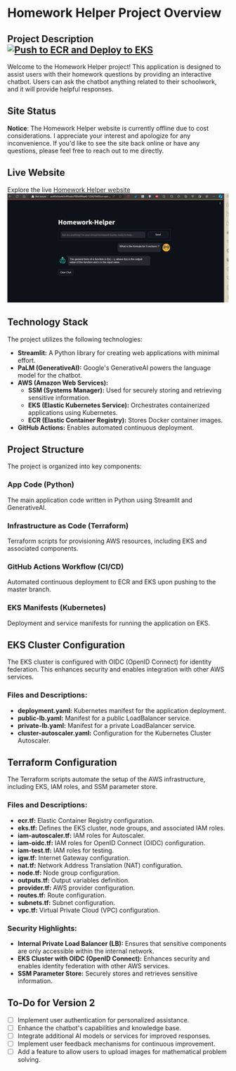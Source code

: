# Homework Helper Project Overview
## Project Description [![Push to ECR and Deploy to EKS](https://github.com/TagDhanyal/Langchain-Powered-Eks-Terraform-Palm2-Homework-Helper-Chatbot/actions/workflows/cd.yml/badge.svg)](https://github.com/TagDhanyal/Langchain-Powered-Eks-Terraform-Palm2-Homework-Helper-Chatbot/actions/workflows/cd.yml)
Welcome to the Homework Helper project! This application is designed to assist users with their homework questions by providing an interactive chatbot. Users can ask the chatbot anything related to their schoolwork, and it will provide helpful responses.

## Site Status
**Notice**: The Homework Helper website is currently offline due to cost considerations. I appreciate your interest and apologize for any inconvenience. If you'd like to see the site back online or have any questions, please feel free to reach out to me directly.

## Live Website
Explore the live [Homework Helper website](http://acd43e5ba4e3c4f5eaba7005e08faa42-1234218430.us-east-1.elb.amazonaws.com/) 
![Screenshot](screenshot.png)

## Technology Stack
The project utilizes the following technologies:

- **Streamlit:** A Python library for creating web applications with minimal effort.
- **PaLM (GenerativeAI):** Google's GenerativeAI powers the language model for the chatbot.
- **AWS (Amazon Web Services):**
  - **SSM (Systems Manager):** Used for securely storing and retrieving sensitive information.
  - **EKS (Elastic Kubernetes Service):** Orchestrates containerized applications using Kubernetes.
  - **ECR (Elastic Container Registry):** Stores Docker container images.
- **GitHub Actions:** Enables automated continuous deployment.

## Project Structure
The project is organized into key components:

### App Code (Python)
The main application code written in Python using Streamlit and GenerativeAI.

### Infrastructure as Code (Terraform)
Terraform scripts for provisioning AWS resources, including EKS and associated components.

### GitHub Actions Workflow (CI/CD)
Automated continuous deployment to ECR and EKS upon pushing to the master branch.

### EKS Manifests (Kubernetes)
Deployment and service manifests for running the application on EKS.

## EKS Cluster Configuration
The EKS cluster is configured with OIDC (OpenID Connect) for identity federation. This enhances security and enables integration with other AWS services.

### Files and Descriptions:
- **deployment.yaml:** Kubernetes manifest for the application deployment.
- **public-lb.yaml:** Manifest for a public LoadBalancer service.
- **private-lb.yaml:** Manifest for a private LoadBalancer service.
- **cluster-autoscaler.yaml:** Configuration for the Kubernetes Cluster Autoscaler.

## Terraform Configuration
The Terraform scripts automate the setup of the AWS infrastructure, including EKS, IAM roles, and SSM parameter store.

### Files and Descriptions:
- **ecr.tf:** Elastic Container Registry configuration.
- **eks.tf:** Defines the EKS cluster, node groups, and associated IAM roles.
- **iam-autoscaler.tf:** IAM roles for Autoscaler.
- **iam-oidc.tf:** IAM roles for OpenID Connect (OIDC) configuration.
- **iam-test.tf:** IAM roles for testing.
- **igw.tf:** Internet Gateway configuration.
- **nat.tf:** Network Address Translation (NAT) configuration.
- **node.tf:** Node group configuration.
- **outputs.tf:** Output variables definition.
- **provider.tf:** AWS provider configuration.
- **routes.tf:** Route configuration.
- **subnets.tf:** Subnet configuration.
- **vpc.tf:** Virtual Private Cloud (VPC) configuration.

### Security Highlights:
- **Internal Private Load Balancer (LB):** Ensures that sensitive components are only accessible within the internal network.
- **EKS Cluster with OIDC (OpenID Connect):** Enhances security and enables identity federation with other AWS services.
- **SSM Parameter Store:** Securely stores and retrieves sensitive information.

## To-Do for Version 2

- [   ] Implement user authentication for personalized assistance.
- [   ] Enhance the chatbot's capabilities and knowledge base.
- [   ] Integrate additional AI models or services for improved responses.
- [   ] Implement user feedback mechanisms for continuous improvement.
- [   ] Add a feature to allow users to upload images for mathematical problem solving.

